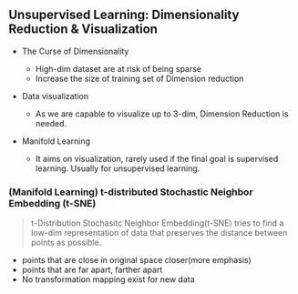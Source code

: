 ## Unsupervised Learning: Dimensionality Reduction & Visualization

- The Curse of Dimensionality
    - High-dim dataset are at risk of being sparse  
    - Increase the size of training set of Dimension reduction  

- Data visualization  
    - As we are capable to visualize up to 3-dim, Dimension Reduction is needed.  

- Manifold Learning
    - It aims on visualization, rarely used if the final goal is supervised learning. Usually for unsupervised learning.

### (Manifold Learning) t-distributed Stochastic Neighbor Embedding (t-SNE)

> t-Distribution Stochasitc Neighbor Embedding(t-SNE) tries to find a low-dim representation of data that preserves the distance between points as possible.  

- points that are close in original space closer(more emphasis)  
- points that are far apart, farther apart 
- No transformation mapping exist for new data